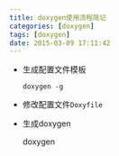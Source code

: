```yaml
---
title: doxygen使用流程简记
categories: [doxygen]
tags: [doxygen]
date: 2015-03-09 17:11:42
---
```


-   生成配置文件模板

        doxygen -g

-   修改配置文件`Doxyfile`

-   生成doxygen

    doxygen
